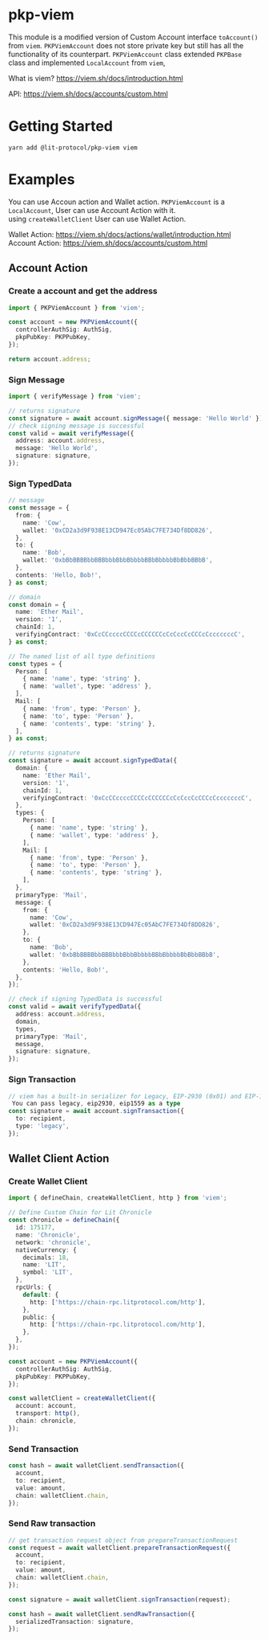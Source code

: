 # pkp-viem

This module is a modified version of Custom Account interface `toAccount()` from `viem`. `PKPViemAccount` does not store private key but still has all the functionality of its counterpart. `PKPViemAccount` class extended `PKPBase` class and implemented `LocalAccount` from `viem`,

What is viem?
https://viem.sh/docs/introduction.html

API: https://viem.sh/docs/accounts/custom.html

# Getting Started

```
yarn add @lit-protocol/pkp-viem viem
```

# Examples

You can use Accoun action and Wallet action.
`PKPViemAccount` is a `LocalAccount`, User can use Account Action with it. <br>
using `createWalletClient` User can use Wallet Action.

Wallet Action: https://viem.sh/docs/actions/wallet/introduction.html <br>
Account Action: https://viem.sh/docs/accounts/custom.html

## Account Action

### Create a account and get the address

```typescript
import { PKPViemAccount } from 'viem';

const account = new PKPViemAccount({
  controllerAuthSig: AuthSig,
  pkpPubKey: PKPPubKey,
});

return account.address;
```

### Sign Message

```typescript
import { verifyMessage } from 'viem';

// returns signature
const signature = await account.signMessage({ message: 'Hello World' });
// check signing message is successful
const valid = await verifyMessage({
  address: account.address,
  message: 'Hello World',
  signature: signature,
});
```

### Sign TypedData

```typescript
// message
const message = {
  from: {
    name: 'Cow',
    wallet: '0xCD2a3d9F938E13CD947Ec05AbC7FE734Df8DD826',
  },
  to: {
    name: 'Bob',
    wallet: '0xbBbBBBBbbBBBbbbBbbBbbbbBBbBbbbbBbBbbBBbB',
  },
  contents: 'Hello, Bob!',
} as const;

// domain
const domain = {
  name: 'Ether Mail',
  version: '1',
  chainId: 1,
  verifyingContract: '0xCcCCccccCCCCcCCCCCCcCcCccCcCCCcCcccccccC',
} as const;

// The named list of all type definitions
const types = {
  Person: [
    { name: 'name', type: 'string' },
    { name: 'wallet', type: 'address' },
  ],
  Mail: [
    { name: 'from', type: 'Person' },
    { name: 'to', type: 'Person' },
    { name: 'contents', type: 'string' },
  ],
} as const;

// returns signature
const signature = await account.signTypedData({
  domain: {
    name: 'Ether Mail',
    version: '1',
    chainId: 1,
    verifyingContract: '0xCcCCccccCCCCcCCCCCCcCcCccCcCCCcCcccccccC',
  },
  types: {
    Person: [
      { name: 'name', type: 'string' },
      { name: 'wallet', type: 'address' },
    ],
    Mail: [
      { name: 'from', type: 'Person' },
      { name: 'to', type: 'Person' },
      { name: 'contents', type: 'string' },
    ],
  },
  primaryType: 'Mail',
  message: {
    from: {
      name: 'Cow',
      wallet: '0xCD2a3d9F938E13CD947Ec05AbC7FE734Df8DD826',
    },
    to: {
      name: 'Bob',
      wallet: '0xbBbBBBBbbBBBbbbBbbBbbbbBBbBbbbbBbBbbBBbB',
    },
    contents: 'Hello, Bob!',
  },
});

// check if signing TypedData is successful
const valid = await verifyTypedData({
  address: account.address,
  domain,
  types,
  primaryType: 'Mail',
  message,
  signature: signature,
});
```

### Sign Transaction

```typescript
// viem has a built-in serializer for Legacy, EIP-2930 (0x01) and EIP-1559 (0x02) transaction types
 You can pass legacy, eip2930, eip1559 as a type
const signature = await account.signTransaction({
  to: recipient,
  type: 'legacy',
});
```

## Wallet Client Action

### Create Wallet Client

```typescript
import { defineChain, createWalletClient, http } from 'viem';

// Define Custom Chain for Lit Chronicle
const chronicle = defineChain({
  id: 175177,
  name: 'Chronicle',
  network: 'chronicle',
  nativeCurrency: {
    decimals: 18,
    name: 'LIT',
    symbol: 'LIT',
  },
  rpcUrls: {
    default: {
      http: ['https://chain-rpc.litprotocol.com/http'],
    },
    public: {
      http: ['https://chain-rpc.litprotocol.com/http'],
    },
  },
});

const account = new PKPViemAccount({
  controllerAuthSig: AuthSig,
  pkpPubKey: PKPPubKey,
});

const walletClient = createWalletClient({
  account: account,
  transport: http(),
  chain: chronicle,
});
```

### Send Transaction

```typescript
const hash = await walletClient.sendTransaction({
  account,
  to: recipient,
  value: amount,
  chain: walletClient.chain,
});
```

### Send Raw transaction

```typescript
// get transaction request object from prepareTransactionRequest
const request = await walletClient.prepareTransactionRequest({
  account,
  to: recipient,
  value: amount,
  chain: walletClient.chain,
});

const signature = await walletClient.signTransaction(request);

const hash = await walletClient.sendRawTransaction({
  serializedTransaction: signature,
});
```
